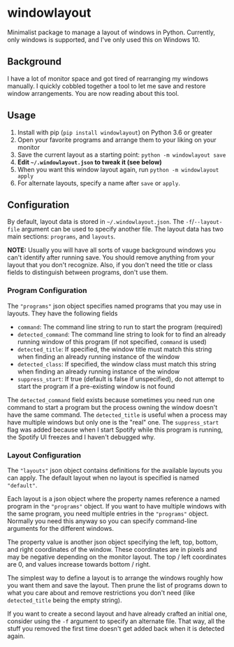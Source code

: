 # windowlayout

Minimalist package to manage a layout of windows in Python.
Currently, only windows is supported, and I've only used this on Windows 10.

## Background

I have a lot of monitor space and got tired of rearranging my windows manually.
I quickly cobbled together a tool to let me save and restore window arrangements.
You are now reading about this tool.

## Usage

1. Install with pip (`pip install windowlayout`) on Python 3.6 or greater
1. Open your favorite programs and arrange them to your liking on your monitor
1. Save the current layout as a starting point: `python -m windowlayout save`
1. **Edit `~/.windowlayout.json` to tweak it (see below)**
1. When you want this window layout again, run `python -m windowlayout apply`
1. For alternate layouts, specify a name after `save` or `apply`.

## Configuration

By default, layout data is stored in `~/.windowlayout.json`.
The `-f`/`--layout-file` argument can be used to specify another file.
The layout data has two main sections: `programs`, and `layouts`.

**NOTE:** Usually you will have all sorts of vauge background windows you can't identify after running save.
You should remove anything from your layout that you don't recognize.
Also, if you don't need the title or class fields to distinguish between programs, don't use them.

### Program Configuration

The `"programs"` json object specifies named programs that you may use in layouts.
They have the following fields

* `command`: The command line string to run to start the program (required)
* `detected_command`: The command line string to look for to find an already running window of this program (if not specified, `command` is used)
* `detected_title`: If specified, the window title must match this string when finding an already running instance of the window
* `detected_class`: If specified, the window class must match this string when finding an already running instance of the window
* `suppress_start`: If true (default is false if unspecified), do not attempt to start the program if a pre-existing window is not found

The `detected_command` field exists because sometimes you need run one command to start a program but the process owning the window doesn't have the same command.
The `detected_title` is useful when a process may have multiple windows but only one is the "real" one.
The `suppress_start` flag was added because when I start Spotify while this program is running, the Spotify UI freezes and I haven't debugged why.

### Layout Configuration

The `"layouts"` json object contains definitions for the available layouts you can apply.
The default layout when no layout is specified is named `"default"`.

Each layout is a json object where the property names reference a named program in the `"programs"` object.
If you want to have multiple windows with the same program, you need multiple entries in the `"programs"` object.
Normally you need this anyway so you can specify command-line arguments for the different windows.

The property value is another json object specifying the left, top, bottom, and right coordinates of the window.
These coordinates are in pixels and may be negative depending on the monitor layout.
The top / left coordinates are 0, and values increase towards bottom / right.

The simplest way to define a layout is to arrange the windows roughly how you want them and save the layout.
Then prune the list of programs down to what you care about and remove restrictions you don't need (like `detected_title` being the empty string).

If you want to create a second layout and have already crafted an initial one, consider using the `-f` argument to specify an alternate file.
That way, all the stuff you removed the first time doesn't get added back when it is detected again.
